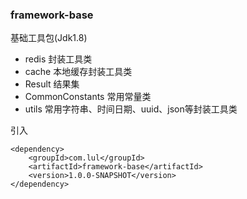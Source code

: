 ### framework-base

基础工具包(Jdk1.8)

- redis 封装工具类
- cache 本地缓存封装工具类
- Result 结果集
- CommonConstants 常用常量类
- utils 常用字符串、时间日期、uuid、json等封装工具类


引入

    <dependency>
        <groupId>com.lul</groupId>
        <artifactId>framework-base</artifactId>
        <version>1.0.0-SNAPSHOT</version>
    </dependency>